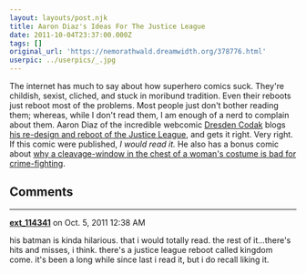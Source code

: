 ```yaml
---
layout: layouts/post.njk
title: Aaron Diaz's Ideas For The Justice League
date: 2011-10-04T23:37:00.000Z
tags: []
original_url: 'https://nemorathwald.dreamwidth.org/378776.html'
userpic: ../userpics/_.jpg
---
```

The internet has much to say about how superhero comics suck. They're childish, sexist, cliched, and stuck in moribund tradition. Even their reboots just reboot most of the problems. Most people just don't bother reading them; whereas, while I don't read them, I am enough of a nerd to complain about them. Aaron Diaz of the incredible webcomic [Dresden Codak](http://dresdencodak.com/) blogs [his re-design and reboot of the Justice League](http://dresdencodak.tumblr.com/post/10979241054/rebooting-the-justice-league), and gets it right. Very right. If this comic were published, _I would read it._ He also has a bonus comic about [why a cleavage-window in the chest of a woman's costume is bad for crime-fighting](http://dresdencodak.com/images/cleavage.jpg).

## Comments

---

**[ext_114341](https://www.dreamwidth.org/users/ext_114341)** on Oct. 5, 2011 12:38 AM

his batman is kinda hilarious. that i would totally read. the rest of it...there's hits and misses, i think. there's a justice league reboot called kingdom come. it's been a long while since last i read it, but i do recall liking it.
